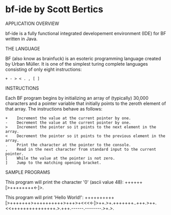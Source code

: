 
bf-ide
by Scott Bertics
======

APPLICATION OVERVIEW

bf-ide is a fully functional integrated developement environment (IDE) for BF written in Java.

THE LANGUAGE

BF (also know as brainfuck) is an esoteric programming language created by Urban Müller.
It is one of the simplest turing complete languages consisting of only eight instructions:

    + - > < . , [ ]

INSTRUCTIONS

Each BF program begins by initializing an array of (typically) 30,000 characters and a pointer
variable that initially points to the zeroth element of that array.  The instructions behave as follows:

    +    Increment the value at the current pointer by one.
    -    Decrement the value at the current pointer by one.
    >    Increment the pointer so it points to the next element in the array.
    <    Decrement the pointer so it points to the previous element in the array.
    .    Print the character at the pointer to the console.
    ,    Read in the next character from standard input to the current pointer.
    [    While the value at the pointer is not zero.
    ]    Jump to the matching opening bracket.

SAMPLE PROGRAMS

This program will print the character '0' (ascii value 48):
++++++[>++++++++<-]>.

This program will print 'Hello World!':
++++++++++[>+++++++>++++++++++>+++>+<<<<-]>++.>+.+++++++..+++.>++.<<+++++++++++++++.>.+++.------.--------.>+.>.
